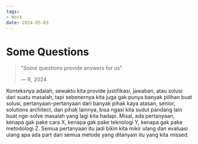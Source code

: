 ```yaml
---
tags:
- Work
date: 2024-05-03
---
```


# Some Questions

> "Some questions provide answers for us"
>
> — R, 2024

Konteksnya adalah, sewaktu kita provide justifikasi, jawaban, atau solusi dari suatu masalah, tapi sebenernya kita juga gak punya banyak pilihan buat solusi, pertanyaan-pertanyaan dari banyak pihak kaya atasan, senior, solutions architect, dan pihak lainnya, bisa ngasi kita sudut pandang lain buat nge-solve masalah yang lagi kita hadapi.
Misal, ada pertanyaan, kenapa gak pake cara X, kenapa gak pake teknologi Y, kenapa gak pake metodologi Z. Semua pertanyaan itu jadi bikin kita mikir ulang dan evaluasi ulang apa ada part dari semua metode yang ditanyain itu yang kita missed.
